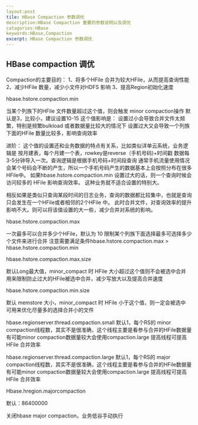 ```yaml
---
layout:post
tile: HBase Compaction 参数调优
description:HBase Compaction 重要的参数说明以及调优
catagories:HBase
keywords:HBase,Compaction
excerpt: HBase Compaction 参数调优
---
```


## **HBase compaction 调优**

Compaction的主要目的：
1、将多个HFile 合并为较大HFile，从而提高查询性能
2、减少HFile 数量，减少小文件对HDFS 影响
3、提高Region初始化速度


hbase.hstore.compaction.min

当某个列族下的HFile 文件数量超过这个值，则会触发 minor compaction操作
默认是3，比较小，建议设置10-15
这个值影响是：
设置过小会导致合并文件太频繁，特别是频繁bulkload 或者数据量比较大的情况下
设置过大又会导致一个列族下面的HFile 数量比较多，影响查询效率

进阶：
这个值的设置还和业务数据的特点有关系，比如类似详单云系统，业务逻辑是
按月建表，每个月建一个表，rowkey是reverse（手机号码)+时间戳
数据每3-5分钟导入一次。查询逻辑是根据手机号码+时间段查询
通常手机流量使用情况会某个号码会不断的产生，所以一个手机号码产生的数据基本上会按照分布在很多HFile中。
如果hbase.hstore.compaction.min 设置过大的话，则一个查询时候会访问较多的 HFile 影响查询效率。
这种业务就不适合设置的特别大。

相反如果是类似只查询某段时间的日志业务，查询的数据都比较集中，也就是查询只会发生在一个HFile或者相邻的2个HFile 中。
此时合并文件，对查询效率的提升影响不大。则可以将该值设置的大一些，减少合并对系统的影响。


hbase.hstore.compaction.max

一次最多可以合并多少个HFile，默认为 10
限制某个列族下面选择最多可选择多少个文件来进行合并
注意需要满足条件hbase.hstore.compaction.max > hbase.hstore.compaction.min


hbase.hstore.compaction.max.size

默认Long最大值，minor_compact 时 HFile 大小超过这个值则不会被选中合并
用来限制防止过大的HFile被选中合并，减少写放大以及提高合并速度

hbase.hstore.compaction.min.size

默认 memstore 大小，minor_compact 时 HFile 小于这个值，则一定会被选中
可用来优化尽量多的选择合并小的文件

hbase.regionserver.thread.compaction.small
默认1，每个RS的  minor compaction线程数，其实不是很准确，这个线程主要是看参与合并的HFile数据量
有可能minor compaction数据量较大会使用compaction.large
提高线程可提高HFile 合并效率


hbase.regionserver.thread.compaction.large
默认1，每个RS的 major compaction线程数，其实不是很准确，这个线程主要是看参与合并的HFile数据量
有可能minor compaction数据量较大会使用compaction.large
提高线程可提高 HFile 合并效率

Hbase.hregion.majorcompaction

默认：86400000

关闭hbase major compaction，业务低谷手动执行









